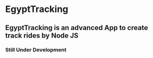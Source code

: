 # EgyptTracking

## EgyptTracking is an advanced App to create track rides by Node JS

### Still Under Development
